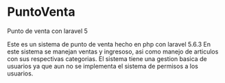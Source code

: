 # PuntoVenta
Punto de venta con laravel 5

Este es un sistema de punto de venta hecho en php con laravel 5.6.3
En este sistema se manejan ventas y ingresoso, asi como manejo de articulos con sus respectivas categorias.
El sistema tiene una gestion basica de usuarios ya que aun no se implementa el sistema de permisos a los usuarios.
